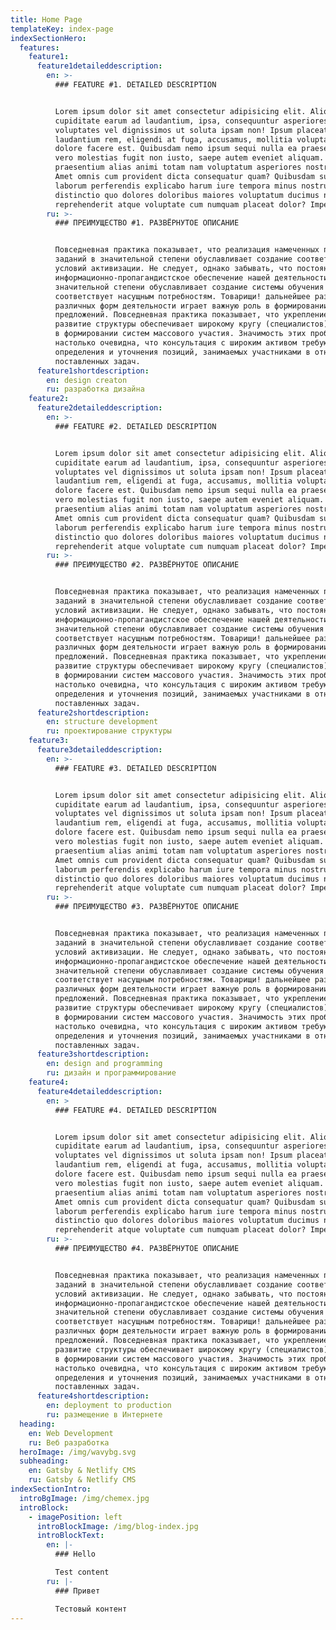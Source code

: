 ```yaml
---
title: Home Page
templateKey: index-page
indexSectionHero:
  features:
    feature1:
      feature1detaileddescription:
        en: >-
          ### FEATURE #1. DETAILED DESCRIPTION


          Lorem ipsum dolor sit amet consectetur adipisicing elit. Aliquid ullam
          cupiditate earum ad laudantium, ipsa, consequuntur asperiores
          voluptates vel dignissimos ut soluta ipsam non! Ipsum placeat
          laudantium rem, eligendi at fuga, accusamus, mollitia voluptates
          dolore facere est. Quibusdam nemo ipsum sequi nulla ea praesentium ad,
          vero molestias fugit non iusto, saepe autem eveniet aliquam. Maxime
          praesentium alias animi totam nam voluptatum asperiores nostrum id?
          Amet omnis cum provident dicta consequatur quam? Quibusdam sunt,
          laborum perferendis explicabo harum iure tempora minus nostrum eaque
          distinctio quo dolores doloribus maiores voluptatum ducimus neque, at
          reprehenderit atque voluptate cum numquam placeat dolor? Impedit, nam?
        ru: >-
          ### ПРЕИМУЩЕСТВО #1. РАЗВЁРНУТОЕ ОПИСАНИЕ


          Повседневная практика показывает, что реализация намеченных плановых
          заданий в значительной степени обуславливает создание соответствующий
          условий активизации. Не следует, однако забывать, что постоянное
          информационно-пропагандистское обеспечение нашей деятельности в
          значительной степени обуславливает создание системы обучения кадров,
          соответствует насущным потребностям. Товарищи! дальнейшее развитие
          различных форм деятельности играет важную роль в формировании новых
          предложений. Повседневная практика показывает, что укрепление и
          развитие структуры обеспечивает широкому кругу (специалистов) участие
          в формировании систем массового участия. Значимость этих проблем
          настолько очевидна, что консультация с широким активом требуют
          определения и уточнения позиций, занимаемых участниками в отношении
          поставленных задач.
      feature1shortdescription:
        en: design creaton
        ru: разработка дизайна
    feature2:
      feature2detaileddescription:
        en: >-
          ### FEATURE #2. DETAILED DESCRIPTION


          Lorem ipsum dolor sit amet consectetur adipisicing elit. Aliquid ullam
          cupiditate earum ad laudantium, ipsa, consequuntur asperiores
          voluptates vel dignissimos ut soluta ipsam non! Ipsum placeat
          laudantium rem, eligendi at fuga, accusamus, mollitia voluptates
          dolore facere est. Quibusdam nemo ipsum sequi nulla ea praesentium ad,
          vero molestias fugit non iusto, saepe autem eveniet aliquam. Maxime
          praesentium alias animi totam nam voluptatum asperiores nostrum id?
          Amet omnis cum provident dicta consequatur quam? Quibusdam sunt,
          laborum perferendis explicabo harum iure tempora minus nostrum eaque
          distinctio quo dolores doloribus maiores voluptatum ducimus neque, at
          reprehenderit atque voluptate cum numquam placeat dolor? Impedit, nam?
        ru: >-
          ### ПРЕИМУЩЕСТВО #2. РАЗВЁРНУТОЕ ОПИСАНИЕ


          Повседневная практика показывает, что реализация намеченных плановых
          заданий в значительной степени обуславливает создание соответствующий
          условий активизации. Не следует, однако забывать, что постоянное
          информационно-пропагандистское обеспечение нашей деятельности в
          значительной степени обуславливает создание системы обучения кадров,
          соответствует насущным потребностям. Товарищи! дальнейшее развитие
          различных форм деятельности играет важную роль в формировании новых
          предложений. Повседневная практика показывает, что укрепление и
          развитие структуры обеспечивает широкому кругу (специалистов) участие
          в формировании систем массового участия. Значимость этих проблем
          настолько очевидна, что консультация с широким активом требуют
          определения и уточнения позиций, занимаемых участниками в отношении
          поставленных задач.
      feature2shortdescription:
        en: structure development
        ru: проектирование структуры
    feature3:
      feature3detaileddescription:
        en: >-
          ### FEATURE #3. DETAILED DESCRIPTION


          Lorem ipsum dolor sit amet consectetur adipisicing elit. Aliquid ullam
          cupiditate earum ad laudantium, ipsa, consequuntur asperiores
          voluptates vel dignissimos ut soluta ipsam non! Ipsum placeat
          laudantium rem, eligendi at fuga, accusamus, mollitia voluptates
          dolore facere est. Quibusdam nemo ipsum sequi nulla ea praesentium ad,
          vero molestias fugit non iusto, saepe autem eveniet aliquam. Maxime
          praesentium alias animi totam nam voluptatum asperiores nostrum id?
          Amet omnis cum provident dicta consequatur quam? Quibusdam sunt,
          laborum perferendis explicabo harum iure tempora minus nostrum eaque
          distinctio quo dolores doloribus maiores voluptatum ducimus neque, at
          reprehenderit atque voluptate cum numquam placeat dolor? Impedit, nam?
        ru: >-
          ### ПРЕИМУЩЕСТВО #3. РАЗВЁРНУТОЕ ОПИСАНИЕ


          Повседневная практика показывает, что реализация намеченных плановых
          заданий в значительной степени обуславливает создание соответствующий
          условий активизации. Не следует, однако забывать, что постоянное
          информационно-пропагандистское обеспечение нашей деятельности в
          значительной степени обуславливает создание системы обучения кадров,
          соответствует насущным потребностям. Товарищи! дальнейшее развитие
          различных форм деятельности играет важную роль в формировании новых
          предложений. Повседневная практика показывает, что укрепление и
          развитие структуры обеспечивает широкому кругу (специалистов) участие
          в формировании систем массового участия. Значимость этих проблем
          настолько очевидна, что консультация с широким активом требуют
          определения и уточнения позиций, занимаемых участниками в отношении
          поставленных задач.
      feature3shortdescription:
        en: design and programming
        ru: дизайн и программирование
    feature4:
      feature4detaileddescription:
        en: >
          ### FEATURE #4. DETAILED DESCRIPTION


          Lorem ipsum dolor sit amet consectetur adipisicing elit. Aliquid ullam
          cupiditate earum ad laudantium, ipsa, consequuntur asperiores
          voluptates vel dignissimos ut soluta ipsam non! Ipsum placeat
          laudantium rem, eligendi at fuga, accusamus, mollitia voluptates
          dolore facere est. Quibusdam nemo ipsum sequi nulla ea praesentium ad,
          vero molestias fugit non iusto, saepe autem eveniet aliquam. Maxime
          praesentium alias animi totam nam voluptatum asperiores nostrum id?
          Amet omnis cum provident dicta consequatur quam? Quibusdam sunt,
          laborum perferendis explicabo harum iure tempora minus nostrum eaque
          distinctio quo dolores doloribus maiores voluptatum ducimus neque, at
          reprehenderit atque voluptate cum numquam placeat dolor? Impedit, nam?
        ru: >-
          ### ПРЕИМУЩЕСТВО #4. РАЗВЁРНУТОЕ ОПИСАНИЕ


          Повседневная практика показывает, что реализация намеченных плановых
          заданий в значительной степени обуславливает создание соответствующий
          условий активизации. Не следует, однако забывать, что постоянное
          информационно-пропагандистское обеспечение нашей деятельности в
          значительной степени обуславливает создание системы обучения кадров,
          соответствует насущным потребностям. Товарищи! дальнейшее развитие
          различных форм деятельности играет важную роль в формировании новых
          предложений. Повседневная практика показывает, что укрепление и
          развитие структуры обеспечивает широкому кругу (специалистов) участие
          в формировании систем массового участия. Значимость этих проблем
          настолько очевидна, что консультация с широким активом требуют
          определения и уточнения позиций, занимаемых участниками в отношении
          поставленных задач.
      feature4shortdescription:
        en: deployment to production
        ru: размещение в Интернете
  heading:
    en: Web Development
    ru: Веб разработка
  heroImage: /img/wavybg.svg
  subheading:
    en: Gatsby & Netlify CMS
    ru: Gatsby & Netlify CMS
indexSectionIntro:
  introBgImage: /img/chemex.jpg
  introBlock:
    - imagePosition: left
      introBlockImage: /img/blog-index.jpg
      introBlockText:
        en: |-
          ### Hello

          Test content
        ru: |-
          ### Привет

          Тестовый контент
---
```


